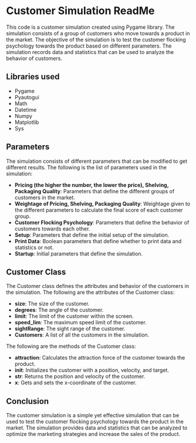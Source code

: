 # Customer Simulation ReadMe

This code is a customer simulation created using Pygame library. The simulation consists of a group of customers who move towards a product in the market. The objective of the simulation is to test the customer flocking psychology towards the product based on different parameters. The simulation records data and statistics that can be used to analyze the behavior of customers.

## Libraries used
- Pygame
- Pyautogui
- Math
- Datetime
- Numpy
- Matplotlib
- Sys

## Parameters
The simulation consists of different parameters that can be modified to get different results. The following is the list of parameters used in the simulation:

- **Pricing (the higher the number, the lower the price), Shelving, Packaging Quality**: Parameters that define the different groups of customers in the market.
- **Weightage of Pricing, Shelving, Packaging Quality**: Weightage given to the different parameters to calculate the final score of each customer group.
- **Customer Flocking Psychology**: Parameters that define the behavior of customers towards each other.
- **Setup**: Parameters that define the initial setup of the simulation.
- **Print Data**: Boolean parameters that define whether to print data and statistics or not.
- **Startup**: Initial parameters that define the simulation.

## Customer Class
The Customer class defines the attributes and behavior of the customers in the simulation. The following are the attributes of the Customer class:

- **size**: The size of the customer.
- **degrees**: The angle of the customer.
- **limit**: The limit of the customer within the screen.
- **speed_lim**: The maximum speed limit of the customer.
- **sightRange**: The sight range of the customer.
- **Customers**: A list of all the customers in the simulation.

The following are the methods of the Customer class:

- **attraction**: Calculates the attraction force of the customer towards the product.
- **__init__**: Initializes the customer with a position, velocity, and target.
- **__str__**: Returns the position and velocity of the customer.
- **x**: Gets and sets the x-coordinate of the customer.

## Conclusion
The customer simulation is a simple yet effective simulation that can be used to test the customer flocking psychology towards the product in the market. The simulation provides data and statistics that can be analyzed to optimize the marketing strategies and increase the sales of the product.
